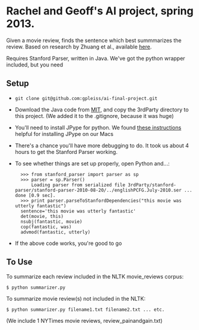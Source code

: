 Rachel and Geoff's AI project, spring 2013.
===========================================

Given a movie review, finds the sentence which best summmarizes the review. Based on research by Zhuang et al., available [here](http://research.microsoft.com/en-us/um/people/leizhang/Paper/cikm06_movie.pdf).

Requires Stanford Parser, written in Java. We've got the python wrapper included, but you need

Setup
-----
* ``git clone git@github.com:gpleiss/ai-final-project.git``
* Download the Java code from [MIT](http://projects.csail.mit.edu/spatial/Stanford_Parser), and copy the 3rdParty directory to this project. (We added it to the .gitignore, because it was huge)
* You'll need to install JPype for python. We found [these instructions](http://blog.y3xz.com/blog/2011/04/29/installing-jpype-on-mac-os-x/) helpful for installing JPype on our Macs
* There's a chance you'll have more debugging to do. It took us about 4 hours to get the Stanford Parser working.
* To see whether things are set up properly, open Python and...:

        >>> from stanford_parser import parser as sp
        >>> parser = sp.Parser()
            Loading parser from serialized file 3rdParty/stanford-parser/stanford-parser-2010-08-20/../englishPCFG.July-2010.ser ... done [0.9 sec].
        >>> print parser.parseToStanfordDependencies("this movie was utterly fantastic")
        sentence='this movie was utterly fantastic'
        det(movie, this)
        nsubj(fantastic, movie)
        cop(fantastic, was)
        advmod(fantastic, utterly)

* If the above code works, you're good to go

To Use
------
To summarize each review included in the NLTK movie_reviews corpus:
    
    $ python summarizer.py

To summarize movie review(s) not included in the NLTK:
    
    $ python summarizer.py filename1.txt filename2.txt ... etc.
(We include 1 NYTimes movie reviews, review_painandgain.txt)
